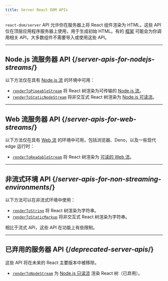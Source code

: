 ```yaml
---
title: Server React DOM APIs
---
```


<Intro>

`react-dom/server` API 允许你在服务器上将 React 组件渲染为 HTML。这些 API 仅在顶层应用程序服务器上使用，用于生成初始 HTML。有的 [框架](/learn/start-a-new-react-project#production-grade-react-frameworks) 可能会为你调用相关 API，大多数组件不需要导入或使用这些 API。

</Intro>

---

## Node.js 流服务器 API {/*server-apis-for-nodejs-streams*/}

以下方法仅在具有 [Node.js 流](https://nodejs.org/api/stream.html) 的环境中可用：

* [`renderToPipeableStream`](/reference/react-dom/server/renderToPipeableStream) 将 React 树渲染为可传输的 [Node.js 流](https://nodejs.org/api/stream.html)。
* [`renderToStaticNodeStream`](/reference/react-dom/server/renderToStaticNodeStream) 将非交互式 React 树渲染为 [Node.js 可读流](https://nodejs.org/api/stream.html#readable-streams)。

---

## Web 流服务器 API {/*server-apis-for-web-streams*/}

以下方法仅在具有 [Web 流](https://developer.mozilla.org/zh-CN/docs/Web/API/Streams_API) 的环境中可用，包括浏览器、Deno，以及一些现代 edge 运行时：

+   [`renderToReadableStream`](/reference/react-dom/server/renderToReadableStream) 将 React 树渲染为 [可读的 Web 流](https://developer.mozilla.org/zh-CN/docs/Web/API/ReadableStream)。

---

## 非流式环境 API {/*server-apis-for-non-streaming-environments*/}

以下方法可以在非流式环境中使用：

* [`renderToString`](/reference/react-dom/server/renderToString) 将 React 树渲染为字符串。
* [`renderToStaticMarkup`](/reference/react-dom/server/renderToStaticMarkup) 将非交互式 React 树渲染为字符串。

相比于流式 API，这些 API 在功能上有些限制。

---

## 已弃用的服务器 API {/*deprecated-server-apis*/}

<Deprecated>

这些 API 将在未来的 React 主要版本中被移除。

</Deprecated>

* [`renderToNodeStream`](/reference/react-dom/server/renderToNodeStream) 为 [Node.js 只读流](https://nodejs.org/api/stream.html#readable-streams) 渲染 React 树（已弃用）。
